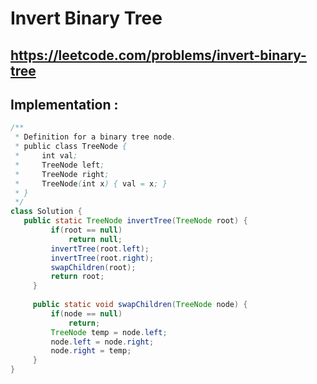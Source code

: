 # Invert Binary Tree
## https://leetcode.com/problems/invert-binary-tree

## Implementation :

```java
/**
 * Definition for a binary tree node.
 * public class TreeNode {
 *     int val;
 *     TreeNode left;
 *     TreeNode right;
 *     TreeNode(int x) { val = x; }
 * }
 */
class Solution {
   public static TreeNode invertTree(TreeNode root) {
	     if(root == null)
	    	 return null;
	     invertTree(root.left);
	     invertTree(root.right);
	     swapChildren(root);
	     return root;
	 }
	 
	 public static void swapChildren(TreeNode node) {
		 if(node == null)
			 return;
		 TreeNode temp = node.left;
		 node.left = node.right;
		 node.right = temp;
	 }
}

```
